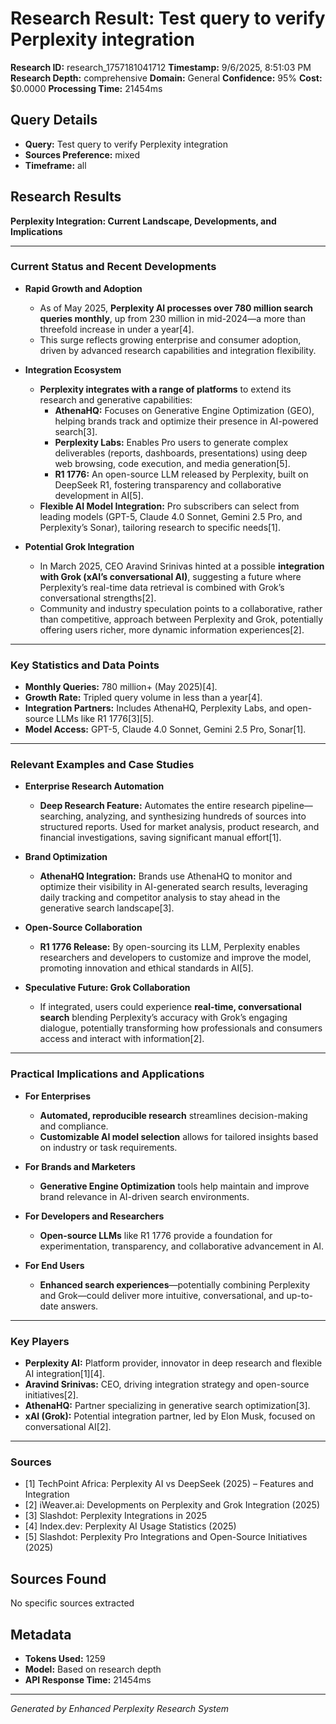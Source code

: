 # Research Result: Test query to verify Perplexity integration

**Research ID:** research_1757181041712
**Timestamp:** 9/6/2025, 8:51:03 PM
**Research Depth:** comprehensive
**Domain:** General
**Confidence:** 95%
**Cost:** $0.0000
**Processing Time:** 21454ms

## Query Details
- **Query:** Test query to verify Perplexity integration
- **Sources Preference:** mixed
- **Timeframe:** all

## Research Results

**Perplexity Integration: Current Landscape, Developments, and Implications**

---

### Current Status and Recent Developments

- **Rapid Growth and Adoption**
  - As of May 2025, **Perplexity AI processes over 780 million search queries monthly**, up from 230 million in mid-2024—a more than threefold increase in under a year[4].
  - This surge reflects growing enterprise and consumer adoption, driven by advanced research capabilities and integration flexibility.

- **Integration Ecosystem**
  - **Perplexity integrates with a range of platforms** to extend its research and generative capabilities:
    - **AthenaHQ:** Focuses on Generative Engine Optimization (GEO), helping brands track and optimize their presence in AI-powered search[3].
    - **Perplexity Labs:** Enables Pro users to generate complex deliverables (reports, dashboards, presentations) using deep web browsing, code execution, and media generation[5].
    - **R1 1776:** An open-source LLM released by Perplexity, built on DeepSeek R1, fostering transparency and collaborative development in AI[5].
  - **Flexible AI Model Integration:** Pro subscribers can select from leading models (GPT-5, Claude 4.0 Sonnet, Gemini 2.5 Pro, and Perplexity’s Sonar), tailoring research to specific needs[1].

- **Potential Grok Integration**
  - In March 2025, CEO Aravind Srinivas hinted at a possible **integration with Grok (xAI’s conversational AI)**, suggesting a future where Perplexity’s real-time data retrieval is combined with Grok’s conversational strengths[2].
  - Community and industry speculation points to a collaborative, rather than competitive, approach between Perplexity and Grok, potentially offering users richer, more dynamic information experiences[2].

---

### Key Statistics and Data Points

- **Monthly Queries:** 780 million+ (May 2025)[4].
- **Growth Rate:** Tripled query volume in less than a year[4].
- **Integration Partners:** Includes AthenaHQ, Perplexity Labs, and open-source LLMs like R1 1776[3][5].
- **Model Access:** GPT-5, Claude 4.0 Sonnet, Gemini 2.5 Pro, Sonar[1].

---

### Relevant Examples and Case Studies

- **Enterprise Research Automation**
  - **Deep Research Feature:** Automates the entire research pipeline—searching, analyzing, and synthesizing hundreds of sources into structured reports. Used for market analysis, product research, and financial investigations, saving significant manual effort[1].

- **Brand Optimization**
  - **AthenaHQ Integration:** Brands use AthenaHQ to monitor and optimize their visibility in AI-generated search results, leveraging daily tracking and competitor analysis to stay ahead in the generative search landscape[3].

- **Open-Source Collaboration**
  - **R1 1776 Release:** By open-sourcing its LLM, Perplexity enables researchers and developers to customize and improve the model, promoting innovation and ethical standards in AI[5].

- **Speculative Future: Grok Collaboration**
  - If integrated, users could experience **real-time, conversational search** blending Perplexity’s accuracy with Grok’s engaging dialogue, potentially transforming how professionals and consumers access and interact with information[2].

---

### Practical Implications and Applications

- **For Enterprises**
  - **Automated, reproducible research** streamlines decision-making and compliance.
  - **Customizable AI model selection** allows for tailored insights based on industry or task requirements.

- **For Brands and Marketers**
  - **Generative Engine Optimization** tools help maintain and improve brand relevance in AI-driven search environments.

- **For Developers and Researchers**
  - **Open-source LLMs** like R1 1776 provide a foundation for experimentation, transparency, and collaborative advancement in AI.

- **For End Users**
  - **Enhanced search experiences**—potentially combining Perplexity and Grok—could deliver more intuitive, conversational, and up-to-date answers.

---

### Key Players

- **Perplexity AI:** Platform provider, innovator in deep research and flexible AI integration[1][4].
- **Aravind Srinivas:** CEO, driving integration strategy and open-source initiatives[2].
- **AthenaHQ:** Partner specializing in generative search optimization[3].
- **xAI (Grok):** Potential integration partner, led by Elon Musk, focused on conversational AI[2].

---

### Sources

- [1] TechPoint Africa: Perplexity AI vs DeepSeek (2025) – Features and Integration
- [2] iWeaver.ai: Developments on Perplexity and Grok Integration (2025)
- [3] Slashdot: Perplexity Integrations in 2025
- [4] Index.dev: Perplexity AI Usage Statistics (2025)
- [5] Slashdot: Perplexity Pro Integrations and Open-Source Initiatives (2025)

## Sources Found
No specific sources extracted

## Metadata
- **Tokens Used:** 1259
- **Model:** Based on research depth
- **API Response Time:** 21454ms

---
*Generated by Enhanced Perplexity Research System*
